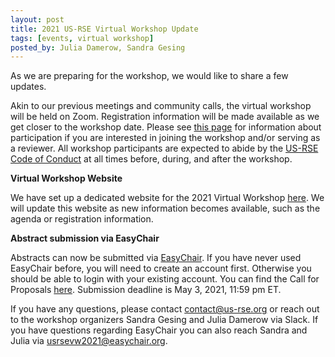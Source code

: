 ```yaml
---
layout: post
title: 2021 US-RSE Virtual Workshop Update
tags: [events, virtual workshop]
posted_by: Julia Damerow, Sandra Gesing
---
```


As we are preparing for the workshop, we would like to share a few updates.

Akin to our previous meetings and community calls, the virtual workshop will be held on Zoom. Registration information will be made available as we get closer to the workshop date. Please see [this page](https://us-rse.org/virtual-workshop-2021/participate/) for information about participation if you are interested in joining the workshop and/or serving as a reviewer. All workshop participants are expected to abide by the [US-RSE Code of Conduct](https://us-rse.org/code-of-conduct/) at all times before, during, and after the workshop.

**Virtual Workshop Website**

We have set up a dedicated website for the 2021 Virtual Workshop [here](https://us-rse.org/virtual-workshop-2021/). We will update this website as new information becomes available, such as the agenda or registration information.

**Abstract submission via EasyChair**

Abstracts can now be submitted via [EasyChair](https://easychair.org/my/conference?conf=usrsevw2021). If you have never used EasyChair before, you will need to create an account first. Otherwise you should be able to login with your existing account. You can find the Call for Proposals [here](https://us-rse.org/virtual-workshop-2021/participate/). Submission deadline is May 3, 2021, 11:59 pm ET.

If you have any questions, please contact [contact@us-rse.org](mailto:contact@us-rse.org) or reach out to the workshop organizers Sandra Gesing and Julia Damerow via Slack. If you have questions regarding EasyChair you can also reach Sandra and Julia via [usrsevw2021@easychair.org](usrsevw2021@easychair.org).
